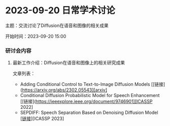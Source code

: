 # 2023-09-20 日常学术讨论

主题：交流讨论了Diffusion在语音和图像的相关成果

开始时间：2023-09-20 15:00

### 研讨会内容

1.  最新工作介绍：Diffusion在语音和图像上的相关研究成果

    文章列表：
    - Adding Conditional Control to Text-to-Image Diffusion Models [[链接](https://arxiv.org/abs/2302.05543][arxiv]
    - Conditional Diffusion Probabilistic Model for Speech Enhancement [[链接](https://ieeexplore.ieee.org/document/9746901][ICASSP 2022]
    - SEPDIFF: Speech Separation Based on Denoising Diffusion Model [[链接](https://ieeexplore.ieee.org/document/10095979)][ICASSP 2023]
